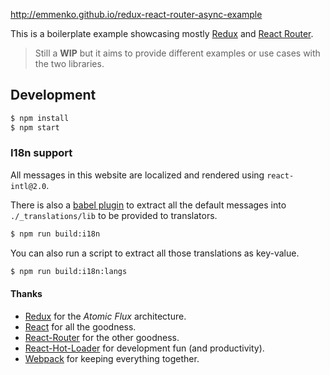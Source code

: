 http://emmenko.github.io/redux-react-router-async-example

This is a boilerplate example showcasing mostly [Redux](https://github.com/gaearon/redux) and [React Router](https://github.com/rackt/react-router).

> Still a **WIP** but it aims to provide different examples or use cases with the two libraries.

## Development

```bash
$ npm install
$ npm start
```

### I18n support

All messages in this website are localized and rendered using `react-intl@2.0`.

There is also a [babel plugin](https://github.com/yahoo/babel-plugin-react-intl) to extract all the default messages into `./_translations/lib` to be provided to translators.

```bash
$ npm run build:i18n
```

You can also run a script to extract all those translations as key-value.

```bash
$ npm run build:i18n:langs
```


#### Thanks

- [Redux](https://github.com/gaearon/redux) for the _Atomic Flux_ architecture.
- [React](https://github.com/facebook/react) for all the goodness.
- [React-Router](https://github.com/rackt/react-router) for the other goodness.
- [React-Hot-Loader](https://github.com/gaearon/react-hot-loader) for development fun (and productivity).
- [Webpack](https://github.com/webpack/webpack) for keeping everything together.
